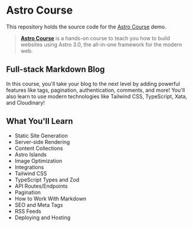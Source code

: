 # Astro Course

This repository holds the source code for the [Astro Course](https://astrocourse.dev/) demo.

> **[Astro Course](https://astrocourse.dev/)** is a hands-on course to teach you how to build websites using Astro 3.0, the all-in-one framework for the modern web.

## Full-stack Markdown Blog

In this course, you'll take your blog to the next level by adding powerful features like tags, pagination, authentication, comments, and more! You'll also learn to use modern technologies like Tailwind CSS, TypeScript, Xata, and Cloudinary!

## What You'll Learn

-   Static Site Generation
-   Server-side Rendering
-   Content Collections
-   Astro Islands
-   Image Optimization
-   Integrations
-   Tailwind CSS
-   TypeScript Types and Zod
-   API Routes/Endpoints
-   Pagination
-   How to Work With Markdown
-   SEO and Meta Tags
-   RSS Feeds
-   Deploying and Hosting
